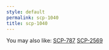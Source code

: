 ```yaml
---
style: default
permalink: scp-1040
title: scp-1040
---
```

You may also like:
[SCP-787](http://scp-wiki.net/scp-787)
[SCP-2569](http://scp-wiki.net/scp-2569)